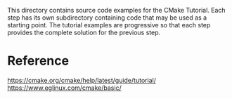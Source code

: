 This directory contains source code examples for the CMake Tutorial.
Each step has its own subdirectory containing code that may be used as a
starting point. The tutorial examples are progressive so that each step
provides the complete solution for the previous step.


# Reference
https://cmake.org/cmake/help/latest/guide/tutorial/
https://www.eglinux.com/cmake/basic/

